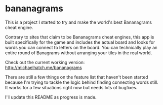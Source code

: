 bananagrams
===========

This is a project I started to try and make the world's best Bananagrams cheat engine.

Contrary to sites that claim to be Bananagrams cheat engines, this app is built specifically for the game and includes the actual board and looks for words you can connect to letters on the board. You can technically play an entire round of Banagrams without arranging your tiles in the real world.

Check out the current working version: http://michaelhatch.me/bananagrams

There are still a few things on the feature list that haven't been started because I'm trying to tackle the logic behind finding connecting words still. It works for a few situations right now but needs lots of bugfixes.

I'll update this README as progress is made.

